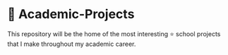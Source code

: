 # 🏫 Academic-Projects
This repository will be the home of the most interesting ⭐ school projects that I make throughout my academic career.
